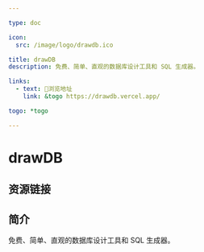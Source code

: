 ```yaml
---

type: doc

icon:
  src: /image/logo/drawdb.ico

title: drawDB
description: 免费、简单、直观的数据库设计工具和 SQL 生成器。

links:
  - text: 🧰浏览地址
    link: &togo https://drawdb.vercel.app/

togo: *togo

---
```


<ShowLogo />

# drawDB

<ShowBreadcrumb />

## 资源链接

<ShowLinks />

## 简介

免费、简单、直观的数据库设计工具和 SQL 生成器。